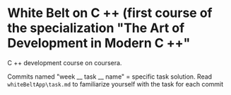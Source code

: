 # White Belt on C ++ (first course of the specialization "The Art of Development in Modern C ++"
C ++ development course on coursera.

Commits named "week __ task __ name" = specific task solution.
Read `whiteBeltApp\task.md` to familiarize yourself with the task for each commit
